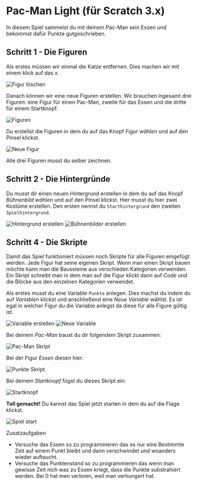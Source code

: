 # Pac-Man Light (für Scratch 3.x)

In diesem Spiel sammelst du mit deinem Pac-Man sein Essen und bekommst dafür Punkte gutgeschrieben.

## Schritt 1 - Die Figuren

Als erstes müssen wir einmal die Katze entfernen. Dies machen wir mit einem klick auf das _x_.

![Figur löschen](images/Figur_loeschen.jpg)

Danach können wir eine neue Figuren erstellen. Wir brauchen ingesamt drei Figuren: eine Figur für einen Pac-Man, zweite für das Essen und die dritte für einem Startknopf.

![Figuren](images/Figuren.jpg)

Du erstellst die Figuren in dem du auf das Knopf _Figur wählen_ und auf den Pinsel klickst.

![Neue Figur](images/Figur_erstellen.jpg)

Alle drei Figuren musst du selber zeichnen.

## Schritt 2 - Die Hintergründe

Du musst dir einen neuen Hintergrund erstellen in dem du auf das Knopf _Bühnenbild wählen_ und auf den Pinsel klickst. Hier musst du hier zwei Kostüme erstellen. Den ersten nennst du ```Starthintergrund``` den zweiten ```Spielhintergrund```.

![Hintergrund erstellen](images/Hintergrund_erstellen.jpg)
![Bühnenbilder erstellen](images/Kostueme.jpg)

## Schritt 4 - Die Skripte

Damit das Spiel funktioniert müssen noch Skripte für alle Figuren eingefügt werden. Jede Figur hat seine eigenen Skript. Wenn man einen Skript bauen möchte kann man die Baussteine aus verschieden Kategorien verwenden. Ein Skript schreibt man in dem man auf die Figur klickt dann auf _Code_ und die Blöcke aus den einzelnen Kategorien verwendet.

Als erstes musst du eine Variable ```Punkte``` anlegen. Dies machst du indem du auf
_Variablen_ klickst und anschließend eine _Neue Variable_ wählst. Es ist egal in welcher Figur du die Variable anlegst da diese für alle Figure gültig ist.

![Variable erstellen](images/Variable_erstellen.jpg)
![Neue Variable](images/Neue_Variable.jpg)

Bei deinem _Pac-Man_ baust du dir folgendem Skript zusammen:

![Pac-Man Skript](images/Pac-Man.jpg)

Bei der Figur _Essen_ diesen hier:

![Punkte Skript](images/Essen_Script.jpg)

Bei deinem _Startknopf_ fügst du dieses Skript ein:

![Startknopf](images/Startknopf.jpg)

__Toll gemacht!__ Du kannst das Spiel jetzt starten in dem du auf die Flage klickst.

![Spiel start](images/Spiel_start.jpg)

Zusatzaufgaben

* Versuche das Essen so zu programmieren das es nur eine Bestimmte Zeit auf einem Punkt bleibt und dann verschwindet und woanders wieder auftaucht.
* Versuche das Punktenstand so zu programmieren das wenn man gewisse Zeit nich was zu Essen kriegt, dass die Punkte substrahiert werden. Bei 0 hat men verloren, weil man verhungert hat.